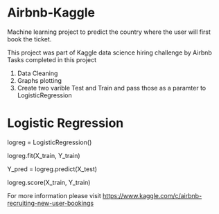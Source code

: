 # Airbnb-Kaggle
Machine learning project to predict the country where the user will first book the ticket.

This project was part of Kaggle data science hiring challenge by Airbnb
Tasks completed in this project
1) Data Cleaning
2) Graphs plotting
3) Create two varible Test and Train and pass those as a paramter to LogisticRegression

# Logistic Regression

logreg = LogisticRegression()

logreg.fit(X_train, Y_train)

Y_pred = logreg.predict(X_test)

logreg.score(X_train, Y_train)

For more information please visit
https://www.kaggle.com/c/airbnb-recruiting-new-user-bookings
